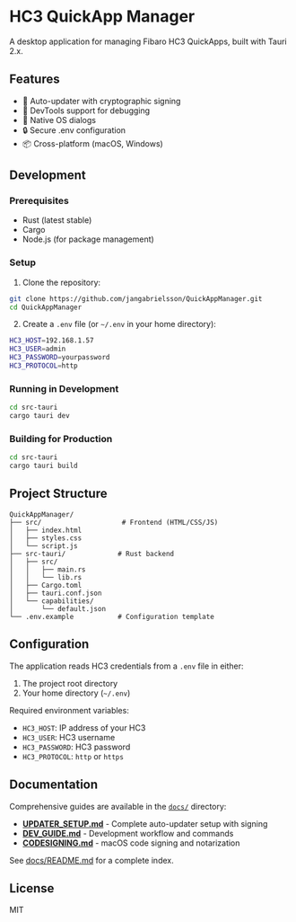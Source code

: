 # HC3 QuickApp Manager

A desktop application for managing Fibaro HC3 QuickApps, built with Tauri 2.x.

## Features

- 🚀 Auto-updater with cryptographic signing
- 🔧 DevTools support for debugging
- 💬 Native OS dialogs
- 🔒 Secure .env configuration
- 📦 Cross-platform (macOS, Windows)

## Development

### Prerequisites

- Rust (latest stable)
- Cargo
- Node.js (for package management)

### Setup

1. Clone the repository:
```bash
git clone https://github.com/jangabrielsson/QuickAppManager.git
cd QuickAppManager
```

2. Create a `.env` file (or `~/.env` in your home directory):
```bash
HC3_HOST=192.168.1.57
HC3_USER=admin
HC3_PASSWORD=yourpassword
HC3_PROTOCOL=http
```

### Running in Development

```bash
cd src-tauri
cargo tauri dev
```

### Building for Production

```bash
cd src-tauri
cargo tauri build
```

## Project Structure

```
QuickAppManager/
├── src/                    # Frontend (HTML/CSS/JS)
│   ├── index.html
│   ├── styles.css
│   └── script.js
├── src-tauri/             # Rust backend
│   ├── src/
│   │   ├── main.rs
│   │   └── lib.rs
│   ├── Cargo.toml
│   ├── tauri.conf.json
│   └── capabilities/
│       └── default.json
└── .env.example           # Configuration template
```

## Configuration

The application reads HC3 credentials from a `.env` file in either:
1. The project root directory
2. Your home directory (`~/.env`)

Required environment variables:
- `HC3_HOST`: IP address of your HC3
- `HC3_USER`: HC3 username
- `HC3_PASSWORD`: HC3 password
- `HC3_PROTOCOL`: `http` or `https`

## Documentation

Comprehensive guides are available in the [`docs/`](docs/) directory:

- **[UPDATER_SETUP.md](docs/UPDATER_SETUP.md)** - Complete auto-updater setup with signing
- **[DEV_GUIDE.md](docs/DEV_GUIDE.md)** - Development workflow and commands
- **[CODESIGNING.md](docs/CODESIGNING.md)** - macOS code signing and notarization

See [docs/README.md](docs/README.md) for a complete index.

## License

MIT
